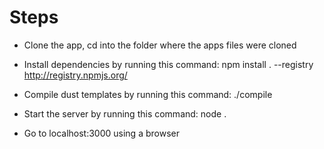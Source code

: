 
Steps
=====

- Clone the app, cd into the folder where the apps files were cloned

- Install dependencies by running this command: npm install . --registry http://registry.npmjs.org/

- Compile dust templates by running this command: ./compile

- Start the server by running this command: node .

- Go to localhost:3000 using a browser
